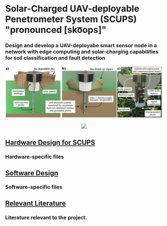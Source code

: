 # Solar-Charged UAV-deployable Penetrometer System (SCUPS) "pronounced [sko͞ops]"
### Design and develop a UAV-deployabe smart sensor node in a network with edge computing and solar-charging capabilities for soil classification and fault detection

<p align="center">
<img src="image.PNG" alt="drawing" width="930"/>
</p>
<p align="center">
</p>
<p align="center">
 <img src="https://user-images.githubusercontent.com/87868879/166610674-021af6f1-065a-44ba-8819-14880d438631.png"/>
</p>

## [Hardware Design for SCUPS](hardware_design)
### Hardware-specific files

## [Software Design](software_design)
### Software-specific files

## [Relevant Literature](relevant_literature)
### Literature relevant to the project.










